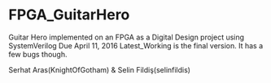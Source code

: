 # FPGA_GuitarHero
Guitar Hero implemented on an FPGA as a Digital Design project using SystemVerilog
Due April 11, 2016
Latest_Working is the final version. It has a few bugs though. 

Serhat Aras(KnightOfGotham) & Selin Fildiş(selinfildis)
